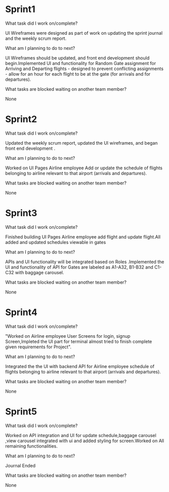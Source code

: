 
# Sprint1



What task did I work on/complete?

  UI Wireframes were designed as part of work on updating the sprint journal and the weekly scrum report.
  
What am I planning to do to next? 

  UI Wireframes should be updated, and front end development should begin.Implemented UI and functionality for Random Gate assignment for Arriving and Departing flights - designed to prevent conflicting assignments - allow for an hour for each flight to be at the gate (for arrivals and for departures).

What tasks are blocked waiting on another team member?

  None
  
# Sprint2

What task did I work on/complete? 

  Updated the weekly scrum report, updated the UI wireframes, and began front end development .
  
What am I planning to do to next? 

  Worked on UI Pages Airline employee Add or update the schedule of flights belonging to airline relevant to that airport (arrivals and departures).

What tasks are blocked waiting on another team member?

  None
  
# Sprint3

What task did I work on/complete? 

  Finished building UI Pages Airline employee add flight and update flight.All added  and updated schedules viewable in gates 
  
What am I planning to do to next? 

  APIs and UI functionality will be integrated based on Roles .Implemented the UI and functionality of API for Gates are labeled as A1-A32, B1-B32 and C1-C32 with baggage carousel.
  
What tasks are blocked waiting on another team member? 

  None
  
# Sprint4

What task did I work on/complete? 

  "Worked  on Airline employee User Screens for login, signup Screen,Impleted the UI part for terminal almost tried to finish complete given requirements for Project".
  
What am I planning to do to next? 

  Integrated the the UI with backend API for Airline employee schedule of flights belonging to airline relevant to that airport (arrivals and departures).
  
What tasks are blocked waiting on another team member? 

  None
  
# Sprint5

What task did I work on/complete?

  Worked on API integration and UI for update schedule,baggage carousel ,view carousel integrated with ui and added styling for screen.Worked on All remaining functionalities.
  
What am I planning to do to next? 

  Journal Ended
  
What tasks are blocked waiting on another team member? 

  None
